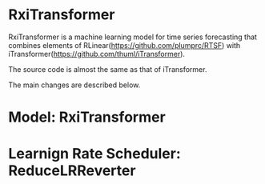 # RxiTransformer

RxiTransformer is a machine learning model for time series forecasting that combines elements of RLinear(https://github.com/plumprc/RTSF) with iTransformer(https://github.com/thuml/iTransformer). 

The source code is almost the same as that of iTransformer.

The main changes are described below.

# Model: RxiTransformer

# Learnign Rate Scheduler: ReduceLRReverter
